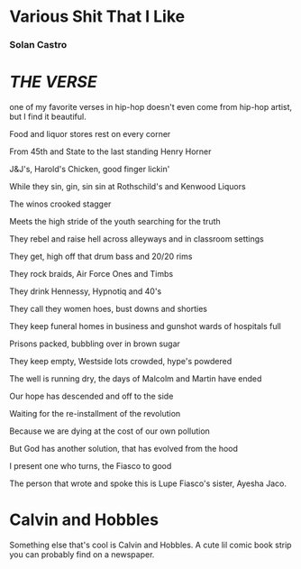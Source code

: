 # Various Shit That I Like
### Solan Castro

# *THE VERSE*
one of my favorite verses in hip-hop doesn't even come from hip-hop artist, but I find it beautiful. 

Food and liquor stores rest on every corner

From 45th and State to the last standing Henry Horner

J&J's, Harold's Chicken, good finger lickin'

While they sin, gin, sin sin at Rothschild's and Kenwood Liquors

The winos crooked stagger

Meets the high stride of the youth searching for the truth

They rebel and raise hell across alleyways and in classroom settings

They get, high off that drum bass and 20/20 rims

They rock braids, Air Force Ones and Timbs

They drink Hennessy, Hypnotiq and 40's

They call they women hoes, bust downs and shorties

They keep funeral homes in business and gunshot wards of hospitals full

Prisons packed, bubbling over in brown sugar

They keep empty, Westside lots crowded, hype's powdered

The well is running dry, the days of Malcolm and Martin have ended

Our hope has descended and off to the side

Waiting for the re-installment of the revolution

Because we are dying at the cost of our own pollution

But God has another solution, that has evolved from the hood

I present one who turns, the Fiasco to good

The person that wrote and spoke this is Lupe Fiasco's sister, Ayesha Jaco. 


# Calvin and Hobbles 
Something else that's cool is Calvin and Hobbles. A cute lil comic book strip you can probably find on a newspaper. 
